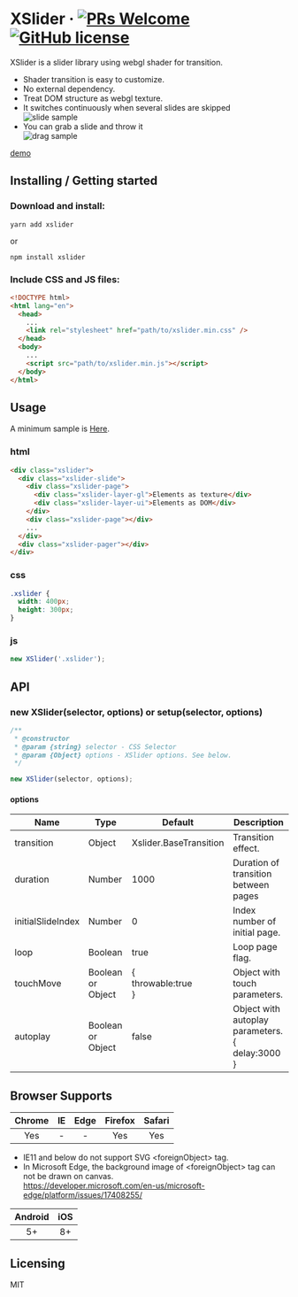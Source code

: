 # XSlider &middot; [![PRs Welcome](https://img.shields.io/badge/PRs-welcome-brightgreen.svg?style=flat-square)](http://makeapullrequest.com) [![GitHub license](https://img.shields.io/badge/license-MIT-blue.svg?style=flat-square)](https://github.com/your/your-project/blob/master/LICENSE)

XSlider is a slider library using webgl shader for transition.

- Shader transition is easy to customize.
- No external dependency.
- Treat DOM structure as webgl texture.
- It switches continuously when several slides are skipped  
  ![slide sample](https://raw.githubusercontent.com/wiki/112KA/xslider/images/xslider_slide.gif)
- You can grab a slide and throw it  
  ![drag sample](https://raw.githubusercontent.com/wiki/112KA/xslider/images/xslider_drag.gif)

[demo](https://112ka.github.io/xslider/demo/)

## Installing / Getting started

### Download and install:

```shell
yarn add xslider
```

or

```shell
npm install xslider
```

### Include CSS and JS files:

```html
<!DOCTYPE html>
<html lang="en">
  <head>
    ...
    <link rel="stylesheet" href="path/to/xslider.min.css" />
  </head>
  <body>
    ...
    <script src="path/to/xslider.min.js"></script>
  </body>
</html>
```

## Usage

A minimum sample is [Here](https://112ka.github.io/xslider/samples/base/).

### html

```html
<div class="xslider">
  <div class="xslider-slide">
    <div class="xslider-page">
      <div class="xslider-layer-gl">Elements as texture</div>
      <div class="xslider-layer-ui">Elements as DOM</div>
    </div>
    <div class="xslider-page"></div>
    ...
  </div>
  <div class="xslider-pager"></div>
</div>
```

### css

```css
.xslider {
  width: 400px;
  height: 300px;
}
```

### js

```js
new XSlider('.xslider');
```

## API

### new XSlider(selector, options) or setup(selector, options)

```js
/**
 * @constructor
 * @param {string} selector - CSS Selector
 * @param {Object} options - XSlider options. See below.
 */

new XSlider(selector, options);
```

#### options

| Name              | Type              | Default                     | Description                                                  |
| ----------------- | ----------------- | --------------------------- | ------------------------------------------------------------ |
| transition        | Object            | Xslider.BaseTransition      | Transition effect.                                           |
| duration          | Number            | 1000                        | Duration of transition between pages                         |
| initialSlideIndex | Number            | 0                           | Index number of initial page.                                |
| loop              | Boolean           | true                        | Loop page flag.                                              |
| touchMove         | Boolean or Object | { <br> throwable:true <br>} | Object with touch parameters.                                |
| autoplay          | Boolean or Object | false                       | Object with autoplay parameters.<br> { <br>delay:3000 <br> } |

## Browser Supports

| Chrome | IE  | Edge | Firefox | Safari |
| :----: | :-: | :--: | :-----: | :----: |
|  Yes   |  -  |  -   |   Yes   |  Yes   |

- IE11 and below do not support SVG &lt;foreignObject&gt; tag.
- In Microsoft Edge, the background image of &lt;foreignObject&gt; tag can not be drawn on canvas.<br>https://developer.microsoft.com/en-us/microsoft-edge/platform/issues/17408255/

| Android | iOS |
| :-----: | :-: |
|   5+    | 8+  |

<!--
### Prerequisites
What is needed to set up the dev environment. For instance, global dependencies or any other tools. include download links.

### Setting up Dev

Here's a brief intro about what a developer must do in order to start developing
the project further:

```shell
git clone https://github.com/your/your-project.git
cd your-project/
packagemanager install
```

And state what happens step-by-step. If there is any virtual environment, local server or database feeder needed, explain here.

### Building

If your project needs some additional steps for the developer to build the
project after some code changes, state them here. for example:

```shell
./configure
make
make install
```

Here again you should state what actually happens when the code above gets
executed.

### Deploying / Publishing
give instructions on how to build and release a new version
In case there's some step you have to take that publishes this project to a
server, this is the right time to state it.

```shell
packagemanager deploy your-project -s server.com -u username -p password
```

And again you'd need to tell what the previous code actually does.

## Versioning

We can maybe use [SemVer](http://semver.org/) for versioning. For the versions available, see the [link to tags on this repository](/tags).


## Configuration

Here you should write what are all of the configurations a user can enter when
using the project.

## Tests

Describe and show how to run the tests with code examples.
Explain what these tests test and why.

```shell
Give an example
```

## Style guide

Explain your code style and show how to check it.

## Api Reference

If the api is external, link to api documentation. If not describe your api including authentication methods as well as explaining all the endpoints with their required parameters.


## Database

Explaining what database (and version) has been used. Provide download links.
Documents your database design and schemas, relations etc...
-->

## Licensing

MIT
